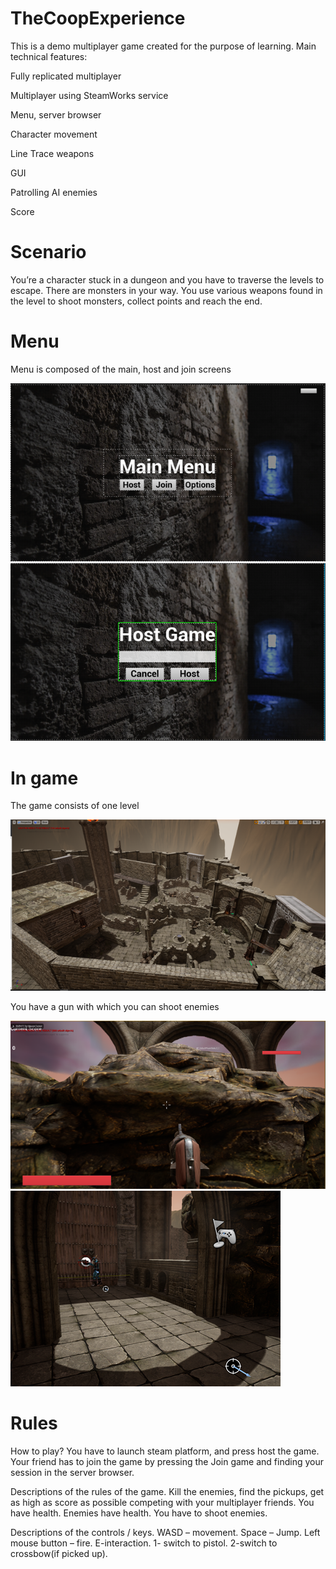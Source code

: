 # TheCoopExperience
This is a demo multiplayer game created for the purpose of learning.
Main technical features:

Fully replicated multiplayer

Multiplayer using SteamWorks service

Menu, server browser

Character movement 

Line Trace weapons 

GUI 

Patrolling AI enemies 

Score 
# Scenario
You’re a character stuck in a dungeon and you have to traverse the levels to escape.
There are monsters in your way.
You use various weapons found in the level to shoot monsters, collect points and reach the end.

# Menu
Menu is composed of the main, host and join screens

![the image](https://github.com/Marshmallow87/TheCoopExperience/blob/master/images/menu.png)
![the image](https://github.com/Marshmallow87/TheCoopExperience/blob/master/images/host.png)

# In game
The game consists of one level

![the image](https://github.com/Marshmallow87/TheCoopExperience/blob/master/images/level.png)

You have a gun with which you can shoot enemies

![the image](https://github.com/Marshmallow87/TheCoopExperience/blob/master/images/gui.png)
![the image](https://github.com/Marshmallow87/TheCoopExperience/blob/master/images/enemy.png)
# Rules
How to play? You have to launch steam platform, and press host the game. Your friend has to join the game by pressing the Join game and finding your session in the server browser.

Descriptions of the rules of the game. Kill the enemies, find the pickups, get as high as score as possible competing with your multiplayer friends. You have health. Enemies have health. You have to shoot enemies.

Descriptions of the controls / keys. WASD – movement. Space – Jump. Left mouse button – fire. E-interaction. 1- switch to pistol. 2-switch to crossbow(if picked up).


